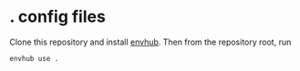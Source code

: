 # . config files

Clone this repository and install [envhub](https://github.com/tsirysndr/envhub). Then from the repository root, run

```
envhub use .
```
